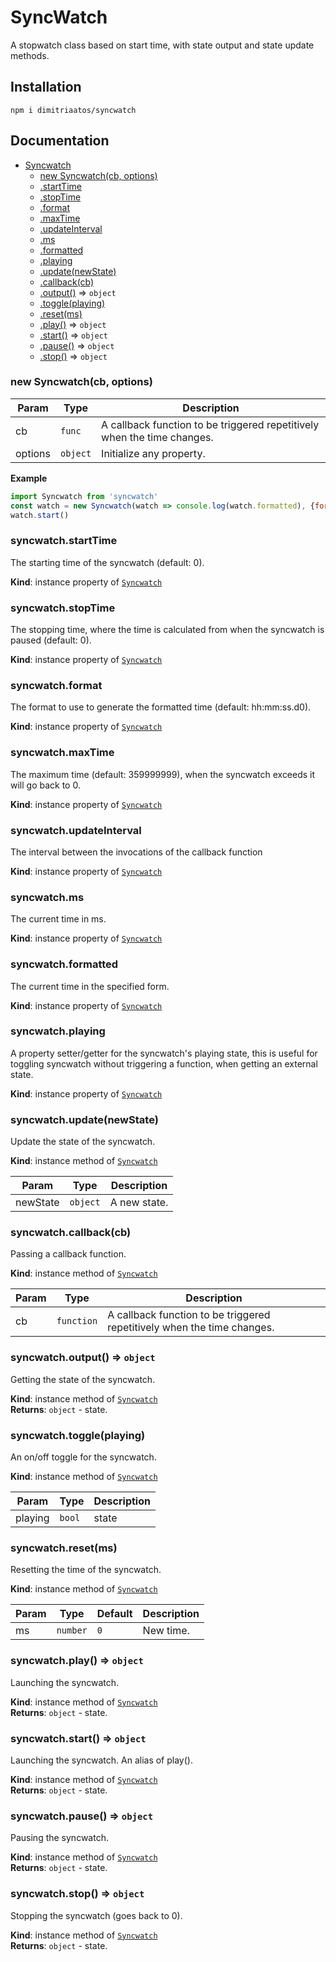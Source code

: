 # SyncWatch

A stopwatch class based on start time, with state output and state update methods.

## Installation
`npm i dimitriaatos/syncwatch`

## Documentation

* [Syncwatch](#Syncwatch)
    * [new Syncwatch(cb, options)](#new_Syncwatch_new)
    * [.startTime](#Syncwatch+startTime)
    * [.stopTime](#Syncwatch+stopTime)
    * [.format](#Syncwatch+format)
    * [.maxTime](#Syncwatch+maxTime)
    * [.updateInterval](#Syncwatch+updateInterval)
    * [.ms](#Syncwatch+ms)
    * [.formatted](#Syncwatch+formatted)
    * [.playing](#Syncwatch+playing)
    * [.update(newState)](#Syncwatch+update)
    * [.callback(cb)](#Syncwatch+callback)
    * [.output()](#Syncwatch+output) ⇒ <code>object</code>
    * [.toggle(playing)](#Syncwatch+toggle)
    * [.reset(ms)](#Syncwatch+reset)
    * [.play()](#Syncwatch+play) ⇒ <code>object</code>
    * [.start()](#Syncwatch+start) ⇒ <code>object</code>
    * [.pause()](#Syncwatch+pause) ⇒ <code>object</code>
    * [.stop()](#Syncwatch+stop) ⇒ <code>object</code>

<a name="new_Syncwatch_new"></a>

### new Syncwatch(cb, options)

| Param | Type | Description |
| --- | --- | --- |
| cb | <code>func</code> | A callback function to be triggered repetitively when the time changes. |
| options | <code>object</code> | Initialize any property. |

**Example**  
```js
import Syncwatch from 'syncwatch'
const watch = new Syncwatch(watch => console.log(watch.formatted), {format: 'hh/mm/ss'})
watch.start()
```
<a name="Syncwatch+startTime"></a>

### syncwatch.startTime
The starting time of the syncwatch (default: 0).

**Kind**: instance property of [<code>Syncwatch</code>](#Syncwatch)  
<a name="Syncwatch+stopTime"></a>

### syncwatch.stopTime
The stopping time, where the time is calculated from when the syncwatch is paused (default: 0).

**Kind**: instance property of [<code>Syncwatch</code>](#Syncwatch)  
<a name="Syncwatch+format"></a>

### syncwatch.format
The format to use to generate the formatted time (default: hh:mm:ss.d0).

**Kind**: instance property of [<code>Syncwatch</code>](#Syncwatch)  
<a name="Syncwatch+maxTime"></a>

### syncwatch.maxTime
The maximum time (default: 359999999), when the syncwatch exceeds it will go back to 0.

**Kind**: instance property of [<code>Syncwatch</code>](#Syncwatch)  
<a name="Syncwatch+updateInterval"></a>

### syncwatch.updateInterval
The interval between the invocations of the callback function

**Kind**: instance property of [<code>Syncwatch</code>](#Syncwatch)  
<a name="Syncwatch+ms"></a>

### syncwatch.ms
The current time in ms.

**Kind**: instance property of [<code>Syncwatch</code>](#Syncwatch)  
<a name="Syncwatch+formatted"></a>

### syncwatch.formatted
The current time in the specified form.

**Kind**: instance property of [<code>Syncwatch</code>](#Syncwatch)  
<a name="Syncwatch+playing"></a>

### syncwatch.playing
A property setter/getter for the syncwatch's playing state, this is useful for toggling syncwatch without triggering a function, when getting an external state.

**Kind**: instance property of [<code>Syncwatch</code>](#Syncwatch)  
<a name="Syncwatch+update"></a>

### syncwatch.update(newState)
Update the state of the syncwatch.

**Kind**: instance method of [<code>Syncwatch</code>](#Syncwatch)  

| Param | Type | Description |
| --- | --- | --- |
| newState | <code>object</code> | A new state. |

<a name="Syncwatch+callback"></a>

### syncwatch.callback(cb)
Passing a callback function.

**Kind**: instance method of [<code>Syncwatch</code>](#Syncwatch)  

| Param | Type | Description |
| --- | --- | --- |
| cb | <code>function</code> | A callback function to be triggered repetitively when the time changes. |

<a name="Syncwatch+output"></a>

### syncwatch.output() ⇒ <code>object</code>
Getting the state of the syncwatch.

**Kind**: instance method of [<code>Syncwatch</code>](#Syncwatch)  
**Returns**: <code>object</code> - state.  
<a name="Syncwatch+toggle"></a>

### syncwatch.toggle(playing)
An on/off toggle for the syncwatch.

**Kind**: instance method of [<code>Syncwatch</code>](#Syncwatch)  

| Param | Type | Description |
| --- | --- | --- |
| playing | <code>bool</code> | state |

<a name="Syncwatch+reset"></a>

### syncwatch.reset(ms)
Resetting the time of the syncwatch.

**Kind**: instance method of [<code>Syncwatch</code>](#Syncwatch)  

| Param | Type | Default | Description |
| --- | --- | --- | --- |
| ms | <code>number</code> | <code>0</code> | New time. |

<a name="Syncwatch+play"></a>

### syncwatch.play() ⇒ <code>object</code>
Launching the syncwatch.

**Kind**: instance method of [<code>Syncwatch</code>](#Syncwatch)  
**Returns**: <code>object</code> - state.  
<a name="Syncwatch+start"></a>

### syncwatch.start() ⇒ <code>object</code>
Launching the syncwatch. An alias of play().

**Kind**: instance method of [<code>Syncwatch</code>](#Syncwatch)  
**Returns**: <code>object</code> - state.  
<a name="Syncwatch+pause"></a>

### syncwatch.pause() ⇒ <code>object</code>
Pausing the syncwatch.

**Kind**: instance method of [<code>Syncwatch</code>](#Syncwatch)  
**Returns**: <code>object</code> - state.  
<a name="Syncwatch+stop"></a>

### syncwatch.stop() ⇒ <code>object</code>
Stopping the syncwatch (goes back to 0).

**Kind**: instance method of [<code>Syncwatch</code>](#Syncwatch)  
**Returns**: <code>object</code> - state. 
